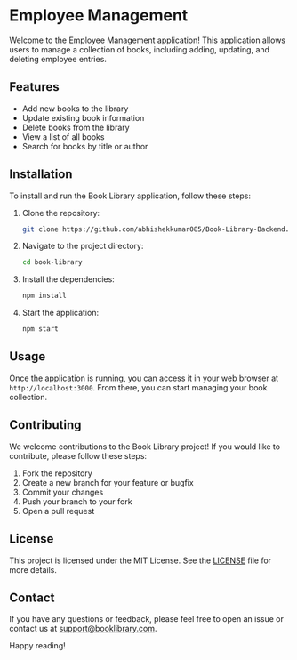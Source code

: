 # Employee Management

Welcome to the Employee Management application! This application allows users to manage a collection of books, including adding, updating, and deleting employee entries.

## Features

- Add new books to the library
- Update existing book information
- Delete books from the library
- View a list of all books
- Search for books by title or author

## Installation

To install and run the Book Library application, follow these steps:

1. Clone the repository:
    ```sh
    git clone https://github.com/abhishekkumar085/Book-Library-Backend.git
    ```
2. Navigate to the project directory:
    ```sh
    cd book-library
    ```
3. Install the dependencies:
    ```sh
    npm install
    ```
4. Start the application:
    ```sh
    npm start
    ```

## Usage

Once the application is running, you can access it in your web browser at `http://localhost:3000`. From there, you can start managing your book collection.

## Contributing

We welcome contributions to the Book Library project! If you would like to contribute, please follow these steps:

1. Fork the repository
2. Create a new branch for your feature or bugfix
3. Commit your changes
4. Push your branch to your fork
5. Open a pull request

## License

This project is licensed under the MIT License. See the [LICENSE](LICENSE) file for more details.

## Contact

If you have any questions or feedback, please feel free to open an issue or contact us at support@booklibrary.com.

Happy reading!